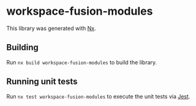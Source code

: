 # workspace-fusion-modules

This library was generated with [Nx](https://nx.dev).

## Building

Run `nx build workspace-fusion-modules` to build the library.

## Running unit tests

Run `nx test workspace-fusion-modules` to execute the unit tests via [Jest](https://jestjs.io).
